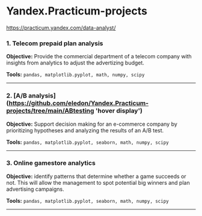 # Yandex.Practicum-projects
https://practicum.yandex.com/data-analyst/
### 1. Telecom prepaid plan analysis</a>

**Objective:**
Provide the commercial department of a telecom company with insights from analytics to adjust the advertizing budget.

**Tools:**
`pandas, matplotlib.pyplot, math, numpy, scipy`
<hr>

### 2. [A/B analysis] (https://github.com/eledon/Yandex.Practicum-projects/tree/main/ABtesting 'hover display') 

**Objective:**
 Support decision making for an e-commerce company by prioritizing hypotheses and analyzing the results of an A/B test.

**Tools:**
`pandas, matplotlib.pyplot, seaborn, math, numpy, scipy`
<hr>

### 3. Online gamestore analytics</a>

**Objective:**
identify patterns that determine whether a game succeeds or not. This will allow the management to spot potential big winners and plan advertising campaigns.

**Tools:**
`pandas, matplotlib.pyplot, seaborn, math, numpy, scipy`
<hr>
